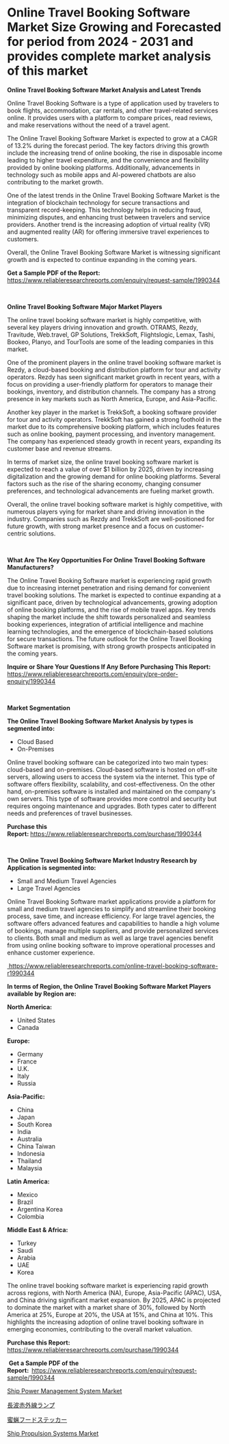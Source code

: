 <p><h1>Online Travel Booking Software Market Size Growing and Forecasted for period from 2024 - 2031 and provides complete market analysis of this market</h1></p><p><strong>Online Travel Booking Software Market Analysis and Latest Trends</strong></p>
<p><p>Online Travel Booking Software is a type of application used by travelers to book flights, accommodation, car rentals, and other travel-related services online. It provides users with a platform to compare prices, read reviews, and make reservations without the need of a travel agent.</p><p>The Online Travel Booking Software Market is expected to grow at a CAGR of 13.2% during the forecast period. The key factors driving this growth include the increasing trend of online booking, the rise in disposable income leading to higher travel expenditure, and the convenience and flexibility provided by online booking platforms. Additionally, advancements in technology such as mobile apps and AI-powered chatbots are also contributing to the market growth.</p><p>One of the latest trends in the Online Travel Booking Software Market is the integration of blockchain technology for secure transactions and transparent record-keeping. This technology helps in reducing fraud, minimizing disputes, and enhancing trust between travelers and service providers. Another trend is the increasing adoption of virtual reality (VR) and augmented reality (AR) for offering immersive travel experiences to customers.</p><p>Overall, the Online Travel Booking Software Market is witnessing significant growth and is expected to continue expanding in the coming years.</p></p>
<p><strong>Get a Sample PDF of the Report:&nbsp;</strong> <a href="https://www.reliableresearchreports.com/enquiry/request-sample/1990344">https://www.reliableresearchreports.com/enquiry/request-sample/1990344</a></p>
<p>&nbsp;</p>
<p><strong>Online Travel Booking Software Major Market Players</strong></p>
<p><p>The online travel booking software market is highly competitive, with several key players driving innovation and growth. OTRAMS, Rezdy, Travitude, Web.travel, GP Solutions, TrekkSoft, Flightslogic, Lemax, Tashi, Bookeo, Planyo, and TourTools are some of the leading companies in this market.</p><p>One of the prominent players in the online travel booking software market is Rezdy, a cloud-based booking and distribution platform for tour and activity operators. Rezdy has seen significant market growth in recent years, with a focus on providing a user-friendly platform for operators to manage their bookings, inventory, and distribution channels. The company has a strong presence in key markets such as North America, Europe, and Asia-Pacific.</p><p>Another key player in the market is TrekkSoft, a booking software provider for tour and activity operators. TrekkSoft has gained a strong foothold in the market due to its comprehensive booking platform, which includes features such as online booking, payment processing, and inventory management. The company has experienced steady growth in recent years, expanding its customer base and revenue streams.</p><p>In terms of market size, the online travel booking software market is expected to reach a value of over $1 billion by 2025, driven by increasing digitalization and the growing demand for online booking platforms. Several factors such as the rise of the sharing economy, changing consumer preferences, and technological advancements are fueling market growth.</p><p>Overall, the online travel booking software market is highly competitive, with numerous players vying for market share and driving innovation in the industry. Companies such as Rezdy and TrekkSoft are well-positioned for future growth, with strong market presence and a focus on customer-centric solutions.</p></p>
<p>&nbsp;</p>
<p><strong>What Are The Key Opportunities For Online Travel Booking Software Manufacturers?</strong></p>
<p><p>The Online Travel Booking Software market is experiencing rapid growth due to increasing internet penetration and rising demand for convenient travel booking solutions. The market is expected to continue expanding at a significant pace, driven by technological advancements, growing adoption of online booking platforms, and the rise of mobile travel apps. Key trends shaping the market include the shift towards personalized and seamless booking experiences, integration of artificial intelligence and machine learning technologies, and the emergence of blockchain-based solutions for secure transactions. The future outlook for the Online Travel Booking Software market is promising, with strong growth prospects anticipated in the coming years.</p></p>
<p><strong>Inquire or Share Your Questions If Any Before Purchasing This Report:</strong> <a href="https://www.reliableresearchreports.com/enquiry/pre-order-enquiry/1990344">https://www.reliableresearchreports.com/enquiry/pre-order-enquiry/1990344</a></p>
<p>&nbsp;</p>
<p><strong>Market Segmentation</strong></p>
<p><strong>The Online Travel Booking Software Market Analysis by types is segmented into:</strong></p>
<p><ul><li>Cloud Based</li><li>On-Premises</li></ul></p>
<p><p>Online travel booking software can be categorized into two main types: cloud-based and on-premises. Cloud-based software is hosted on off-site servers, allowing users to access the system via the internet. This type of software offers flexibility, scalability, and cost-effectiveness. On the other hand, on-premises software is installed and maintained on the company's own servers. This type of software provides more control and security but requires ongoing maintenance and upgrades. Both types cater to different needs and preferences of travel businesses.</p></p>
<p><strong>Purchase this Report:&nbsp;</strong><a href="https://www.reliableresearchreports.com/purchase/1990344">https://www.reliableresearchreports.com/purchase/1990344</a></p>
<p>&nbsp;</p>
<p><strong>The Online Travel Booking Software Market Industry Research by Application is segmented into:</strong></p>
<p><ul><li>Small and Medium Travel Agencies</li><li>Large Travel Agencies</li></ul></p>
<p><p>Online Travel Booking Software market applications provide a platform for small and medium travel agencies to simplify and streamline their booking process, save time, and increase efficiency. For large travel agencies, the software offers advanced features and capabilities to handle a high volume of bookings, manage multiple suppliers, and provide personalized services to clients. Both small and medium as well as large travel agencies benefit from using online booking software to improve operational processes and enhance customer experience.</p></p>
<p><a href="https://www.reliableresearchreports.com/online-travel-booking-software-r1990344">&nbsp;https://www.reliableresearchreports.com/online-travel-booking-software-r1990344</a></p>
<p><strong>In terms of Region, the Online Travel Booking Software Market Players available by Region are:</strong></p>
<p>
    <p> <strong> North America: </strong>
        <ul>
            <li>United States</li>
            <li>Canada</li>
        </ul>
        </p> 
    <p> <strong> Europe: </strong>
        <ul>
            <li>Germany</li>
            <li>France</li>
            <li>U.K.</li>
            <li>Italy</li>
            <li>Russia</li>
        </ul>
        </p> 
    <p> <strong> Asia-Pacific: </strong>
        <ul>
            <li>China</li>
            <li>Japan</li>
            <li>South Korea</li>
            <li>India</li>
            <li>Australia</li>
            <li>China Taiwan</li>
            <li>Indonesia</li>
            <li>Thailand</li>
            <li>Malaysia</li>
        </ul>
        </p> 
    <p> <strong> Latin America: </strong>
        <ul>
            <li>Mexico</li>
            <li>Brazil</li>
            <li>Argentina Korea</li>
            <li>Colombia</li>
        </ul>
        </p> 
    <p> <strong> Middle East & Africa: </strong>
        <ul>
            <li>Turkey</li>
            <li>Saudi</li>
            <li>Arabia</li>
            <li>UAE</li>
            <li>Korea</li>
        </ul>
    </p>
    </p>
<p><p>The online travel booking software market is experiencing rapid growth across regions, with North America (NA), Europe, Asia-Pacific (APAC), USA, and China driving significant market expansion. By 2025, APAC is projected to dominate the market with a market share of 30%, followed by North America at 25%, Europe at 20%, the USA at 15%, and China at 10%. This highlights the increasing adoption of online travel booking software in emerging economies, contributing to the overall market valuation.</p></p>
<p><strong>Purchase this Report: </strong><a href="https://www.reliableresearchreports.com/purchase/1990344">https://www.reliableresearchreports.com/purchase/1990344</a></p>
<p>&nbsp;<strong>Get a Sample PDF of the Report:&nbsp;&nbsp;</strong><a href="https://www.reliableresearchreports.com/enquiry/request-sample/1990344">https://www.reliableresearchreports.com/enquiry/request-sample/1990344</a></p>
<p><strong></strong></p>
<p><p><a href="https://github.com/sowravmitra0/Market-Research-Report-List-1/blob/main/ship-power-management-system-market.md">Ship Power Management System Market</a></p><p><a href="https://github.com/BoydYundt1/Market-Research-Report-List-2/blob/main/8317545180790.md">長波赤外線ランプ</a></p><p><a href="https://github.com/dathomson6534/Market-Research-Report-List-2/blob/main/4686108180789.md">蜜蝋フードステッカー</a></p><p><a href="https://github.com/kaiserrayhan25/Market-Research-Report-List-1/blob/main/ship-propulsion-systems-market.md">Ship Propulsion Systems Market</a></p></p>